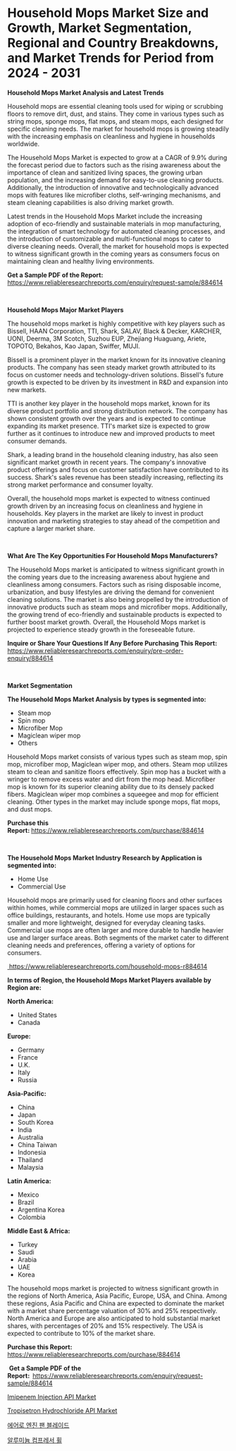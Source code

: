 <p><h1>Household Mops Market Size and Growth, Market Segmentation, Regional and Country Breakdowns, and Market Trends for Period from 2024 -  2031</h1></p><p><strong>Household Mops Market Analysis and Latest Trends</strong></p>
<p><p>Household mops are essential cleaning tools used for wiping or scrubbing floors to remove dirt, dust, and stains. They come in various types such as string mops, sponge mops, flat mops, and steam mops, each designed for specific cleaning needs. The market for household mops is growing steadily with the increasing emphasis on cleanliness and hygiene in households worldwide.</p><p>The Household Mops Market is expected to grow at a CAGR of 9.9% during the forecast period due to factors such as the rising awareness about the importance of clean and sanitized living spaces, the growing urban population, and the increasing demand for easy-to-use cleaning products. Additionally, the introduction of innovative and technologically advanced mops with features like microfiber cloths, self-wringing mechanisms, and steam cleaning capabilities is also driving market growth.</p><p>Latest trends in the Household Mops Market include the increasing adoption of eco-friendly and sustainable materials in mop manufacturing, the integration of smart technology for automated cleaning processes, and the introduction of customizable and multi-functional mops to cater to diverse cleaning needs. Overall, the market for household mops is expected to witness significant growth in the coming years as consumers focus on maintaining clean and healthy living environments.</p></p>
<p><strong>Get a Sample PDF of the Report:&nbsp;</strong> <a href="https://www.reliableresearchreports.com/enquiry/request-sample/884614">https://www.reliableresearchreports.com/enquiry/request-sample/884614</a></p>
<p>&nbsp;</p>
<p><strong>Household Mops Major Market Players</strong></p>
<p><p>The household mops market is highly competitive with key players such as Bissell, HAAN Corporation, TTI, Shark, SALAV, Black & Decker, KARCHER, UONI, Deerma, 3M Scotch, Suzhou EUP, Zhejiang Huaguang, Ariete, TOPOTO, Bekahos, Kao Japan, Swiffer, MUJI. </p><p>Bissell is a prominent player in the market known for its innovative cleaning products. The company has seen steady market growth attributed to its focus on customer needs and technology-driven solutions. Bissell's future growth is expected to be driven by its investment in R&D and expansion into new markets.</p><p>TTI is another key player in the household mops market, known for its diverse product portfolio and strong distribution network. The company has shown consistent growth over the years and is expected to continue expanding its market presence. TTI's market size is expected to grow further as it continues to introduce new and improved products to meet consumer demands.</p><p>Shark, a leading brand in the household cleaning industry, has also seen significant market growth in recent years. The company's innovative product offerings and focus on customer satisfaction have contributed to its success. Shark's sales revenue has been steadily increasing, reflecting its strong market performance and consumer loyalty.</p><p>Overall, the household mops market is expected to witness continued growth driven by an increasing focus on cleanliness and hygiene in households. Key players in the market are likely to invest in product innovation and marketing strategies to stay ahead of the competition and capture a larger market share.</p></p>
<p>&nbsp;</p>
<p><strong>What Are The Key Opportunities For Household Mops Manufacturers?</strong></p>
<p><p>The Household Mops market is anticipated to witness significant growth in the coming years due to the increasing awareness about hygiene and cleanliness among consumers. Factors such as rising disposable income, urbanization, and busy lifestyles are driving the demand for convenient cleaning solutions. The market is also being propelled by the introduction of innovative products such as steam mops and microfiber mops. Additionally, the growing trend of eco-friendly and sustainable products is expected to further boost market growth. Overall, the Household Mops market is projected to experience steady growth in the foreseeable future.</p></p>
<p><strong>Inquire or Share Your Questions If Any Before Purchasing This Report:</strong> <a href="https://www.reliableresearchreports.com/enquiry/pre-order-enquiry/884614">https://www.reliableresearchreports.com/enquiry/pre-order-enquiry/884614</a></p>
<p>&nbsp;</p>
<p><strong>Market Segmentation</strong></p>
<p><strong>The Household Mops Market Analysis by types is segmented into:</strong></p>
<p><ul><li>Steam mop</li><li>Spin mop</li><li>Microfiber Mop</li><li>Magiclean wiper mop</li><li>Others</li></ul></p>
<p><p>Household Mops market consists of various types such as steam mop, spin mop, microfiber mop, Magiclean wiper mop, and others. Steam mop utilizes steam to clean and sanitize floors effectively. Spin mop has a bucket with a wringer to remove excess water and dirt from the mop head. Microfiber mop is known for its superior cleaning ability due to its densely packed fibers. Magiclean wiper mop combines a squeegee and mop for efficient cleaning. Other types in the market may include sponge mops, flat mops, and dust mops.</p></p>
<p><strong>Purchase this Report:&nbsp;</strong><a href="https://www.reliableresearchreports.com/purchase/884614">https://www.reliableresearchreports.com/purchase/884614</a></p>
<p>&nbsp;</p>
<p><strong>The Household Mops Market Industry Research by Application is segmented into:</strong></p>
<p><ul><li>Home Use</li><li>Commercial Use</li></ul></p>
<p><p>Household mops are primarily used for cleaning floors and other surfaces within homes, while commercial mops are utilized in larger spaces such as office buildings, restaurants, and hotels. Home use mops are typically smaller and more lightweight, designed for everyday cleaning tasks. Commercial use mops are often larger and more durable to handle heavier use and larger surface areas. Both segments of the market cater to different cleaning needs and preferences, offering a variety of options for consumers.</p></p>
<p><a href="https://www.reliableresearchreports.com/household-mops-r884614">&nbsp;https://www.reliableresearchreports.com/household-mops-r884614</a></p>
<p><strong>In terms of Region, the Household Mops Market Players available by Region are:</strong></p>
<p>
    <p> <strong> North America: </strong>
        <ul>
            <li>United States</li>
            <li>Canada</li>
        </ul>
        </p> 
    <p> <strong> Europe: </strong>
        <ul>
            <li>Germany</li>
            <li>France</li>
            <li>U.K.</li>
            <li>Italy</li>
            <li>Russia</li>
        </ul>
        </p> 
    <p> <strong> Asia-Pacific: </strong>
        <ul>
            <li>China</li>
            <li>Japan</li>
            <li>South Korea</li>
            <li>India</li>
            <li>Australia</li>
            <li>China Taiwan</li>
            <li>Indonesia</li>
            <li>Thailand</li>
            <li>Malaysia</li>
        </ul>
        </p> 
    <p> <strong> Latin America: </strong>
        <ul>
            <li>Mexico</li>
            <li>Brazil</li>
            <li>Argentina Korea</li>
            <li>Colombia</li>
        </ul>
        </p> 
    <p> <strong> Middle East & Africa: </strong>
        <ul>
            <li>Turkey</li>
            <li>Saudi</li>
            <li>Arabia</li>
            <li>UAE</li>
            <li>Korea</li>
        </ul>
    </p>
    </p>
<p><p>The household mops market is projected to witness significant growth in the regions of North America, Asia Pacific, Europe, USA, and China. Among these regions, Asia Pacific and China are expected to dominate the market with a market share percentage valuation of 30% and 25% respectively. North America and Europe are also anticipated to hold substantial market shares, with percentages of 20% and 15% respectively. The USA is expected to contribute to 10% of the market share.</p></p>
<p><strong>Purchase this Report: </strong><a href="https://www.reliableresearchreports.com/purchase/884614">https://www.reliableresearchreports.com/purchase/884614</a></p>
<p>&nbsp;<strong>Get a Sample PDF of the Report:&nbsp;&nbsp;</strong><a href="https://www.reliableresearchreports.com/enquiry/request-sample/884614">https://www.reliableresearchreports.com/enquiry/request-sample/884614</a></p>
<p><strong></strong></p>
<p><p><a href="https://github.com/Krish2023na/Market-Research-Report-List-5/blob/main/imipenem-injection-api-market.md">Imipenem Injection API Market</a></p><p><a href="https://github.com/RickHolmes3/Market-Research-Report-List-5/blob/main/tropisetron-hydrochloride-api-market.md">Tropisetron Hydrochloride API Market</a></p><p><a href="https://github.com/CliftonFisher9067/Market-Research-Report-List-2/blob/main/7145886146728.md">에어로 엔진 팬 블레이드</a></p><p><a href="https://github.com/fernandotryO5lson96765/Market-Research-Report-List-2/blob/main/9454349146729.md">알루미늄 컴프레서 휠</a></p></p>